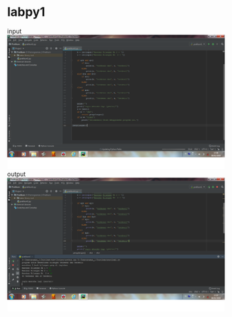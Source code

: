 # labpy1
input 
![INPUT](https://raw.githubusercontent.com/Zaydun/labpy1/master/INPUT.png)
output
![OUTPUT](https://raw.githubusercontent.com/Zaydun/labpy1/master/OUTPUT.png)